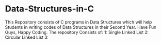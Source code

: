 # Data-Structures-in-C

This Repository consists of C programs in Data Structures which will help Students in writing codes of Data Structures in their Second Year.
Have Fun Guys, Happy Coding.
The repository Consists of:
1: Single Linked List
2: Circular Linked List
3:
